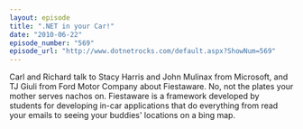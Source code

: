 ```yaml
---
layout: episode
title: ".NET in your Car!"
date: "2010-06-22"
episode_number: "569"
episode_url: "http://www.dotnetrocks.com/default.aspx?ShowNum=569"
---
```


Carl and Richard talk to Stacy Harris and John Mulinax from Microsoft, and TJ Giuli from Ford Motor Company about Fiestaware. No, not the plates your mother serves nachos on. Fiestaware is a framework developed by students for developing in-car applications that do everything from read your emails to seeing your buddies' locations on a bing map.
